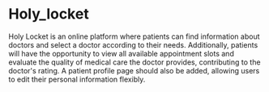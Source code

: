 # Holy_locket
Holy Locket is an online platform where patients can find information about doctors and select a doctor according to their needs. Additionally, patients will have the opportunity to view all available appointment slots and evaluate the quality of medical care the doctor provides, contributing to the doctor's rating. A patient profile page should also be added, allowing users to edit their personal information flexibly.
